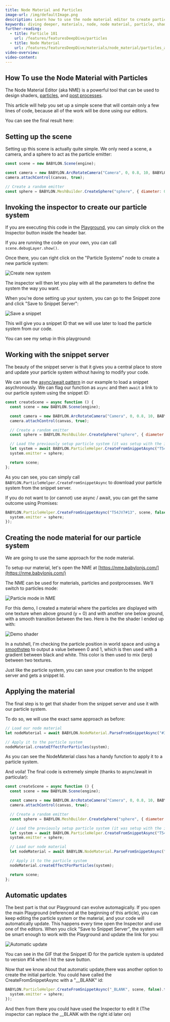 ```yaml
---
title: Node Material and Particles
image-url: /img/defaultImage.png
description: Learn how to use the node material editor to create particle shaders.
keywords: diving deeper, materials, node, node material, particle, shader, particles
further-reading:
  - title: Particle 101
    url: /features/featuresDeepDive/particles
  - title: Node Material
    url: /features/featuresDeepDive/materials/node_material/particles_and_nme
video-overview:
video-content:
---
```


## How To use the Node Material with Particles

The Node Material Editor (aka NME) is a powerful tool that can be used to design shaders, [particles](/features/featuresDeepDive/materials/node_material/nodeMaterial#creating-particle-shaders), and [post processes](/features/featuresDeepDive/materials/node_material/nodeMaterial#creating-post-processes).

This article will help you set up a simple scene that will contain only a few lines of code, because all of the work will be done using our editors.

You can see the final result here:

<Playground id="#RA18GJ" title="Node Material With Particles" description="Simple example of using the node material to create a particle fragment shader." image="/img/playgroundsAndNMEs/divingDeeperNodeMaterialParticle1.jpg"/>

## Setting up the scene

Setting up this scene is actually quite simple. We only need a scene, a camera, and a sphere to act as the particle emitter:

```javascript
const scene = new BABYLON.Scene(engine);

const camera = new BABYLON.ArcRotateCamera("Camera", 0, 0.8, 10, BABYLON.Vector3.Zero(), scene);
camera.attachControl(canvas, true);

// Create a random emitter
const sphere = BABYLON.MeshBuilder.CreateSphere("sphere", { diameter: 0.01, segments: 4 }, scene);
```

## Invoking the inspector to create our particle system

If you are executing this code in the [Playground](https://playground.babylonjs.com), you can simply click on the Inspector button inside the header bar.

If you are running the code on your own, you can call `scene.debugLayer.show()`.

Once there, you can right click on the "Particle Systems" node to create a new particle system:

![Create new system](/img/how_to/Particles/create_new_system.jpg)

The inspector will then let you play with all the parameters to define the system the way you want.

When you're done setting up your system, you can go to the Snippet zone and click "Save to Snippet Server":

![Save a snippet](/img/how_to/Particles/save_snippet.jpg)

This will give you a snippet ID that we will use later to load the particle system from our code.

You can see my setup in this playground:

<Playground id="#KST50Y" title="Particles Created In the Inspector" description="Simple example showing particles saved and loaded from the snippet server."/>

## Working with the snippet server

The beauty of the snippet server is that it gives you a central place to store and update your particle system without having to modify your code.

We can use the [async/await pattern](https://developer.mozilla.org/en-US/docs/Web/JavaScript/Reference/Statements/async_function) in our example to load a snippet asychronously. We can flag our function as `async` and then `await` a link to our particle system using the snippet ID:

```javascript
const createScene = async function () {
  const scene = new BABYLON.Scene(engine);

  const camera = new BABYLON.ArcRotateCamera("Camera", 0, 0.8, 10, BABYLON.Vector3.Zero(), scene);
  camera.attachControl(canvas, true);

  // Create a random emitter
  const sphere = BABYLON.MeshBuilder.CreateSphere("sphere", { diameter: 0.01, segments: 4 }, scene);

  // Load the previously setup particle system (it was setup with the inspector)
  let system = await BABYLON.ParticleHelper.CreateFromSnippetAsync("T54JV7#13", scene, false);
  system.emitter = sphere;

  return scene;
};
```

As you can see, you can simply call `BABYLON.ParticleHelper.CreateFromSnippetAsync` to download your particle system from the snippet server.

If you do not want to (or cannot) use async / await, you can get the same outcome using Promises:

```javascript
BABYLON.ParticleHelper.CreateFromSnippetAsync("T54JV7#13", scene, false).then((system) => {
  system.emitter = sphere;
});
```

## Creating the node material for our particle system

We are going to use the same approach for the node material.

To setup our material, let's open the NME at [https://nme.babylonjs.com/](https://nme.babylonjs.com/)

The NME can be used for materials, particles and postprocesses. We'll switch to particles mode:

![Particle mode in NME](/img/how_to/Particles/nme_particle.jpg)

For this demo, I created a material where the particles are displayed with one texture when above ground (y = 0) and with another one below ground, with a smooth transition between the two. Here is the the shader I ended up with: <NME id="#345ATT#4" title="Node Material Particle Shader Example" description="Simple example of using the node material to create a particle fragment shader." image="/img/playgroundsAndNMEs/divingDeeperNodeMaterialParticle2.jpg"/>

![Demo shader](/img/how_to/Particles/demo_shader.jpg)

In a nutshell, I'm checking the particle position in world space and using a [smoothstep](https://www.khronos.org/registry/OpenGL-Refpages/gl4/html/smoothstep.xhtml) to output a value between 0 and 1, which is then used with a gradient between black and white. This color is then used to mix (lerp) between two textures.

Just like the particle system, you can save your creation to the snippet server and gets a snippet Id.

## Applying the material

The final step is to get that shader from the snippet server and use it with our particle system.

To do so, we will use the exact same approach as before:

```javascript
// Load our node material
let nodeMaterial = await BABYLON.NodeMaterial.ParseFromSnippetAsync("#345ATT#4", scene);

// Apply it to the particle system
nodeMaterial.createEffectForParticles(system);
```

As you can see the NodeMaterial class has a handy function to apply it to a particle system.

And voila!
The final code is extremely simple (thanks to async/await in particular):

```javascript
const createScene = async function () {
  const scene = new BABYLON.Scene(engine);

  const camera = new BABYLON.ArcRotateCamera("Camera", 0, 0.8, 10, BABYLON.Vector3.Zero(), scene);
  camera.attachControl(canvas, true);

  // Create a random emitter
  const sphere = BABYLON.MeshBuilder.CreateSphere("sphere", { diameter: 0.01, segments: 4 }, scene);

  // Load the previously setup particle system (it was setup with the inspector)
  let system = await BABYLON.ParticleHelper.CreateFromSnippetAsync("T54JV7#13", scene, false);
  system.emitter = sphere;

  // Load our node material
  let nodeMaterial = await BABYLON.NodeMaterial.ParseFromSnippetAsync("#345ATT#4", scene);

  // Apply it to the particle system
  nodeMaterial.createEffectForParticles(system);

  return scene;
};
```

## Automatic updates

The best part is that our Playground can evolve automagically. If you open the main Playground (referenced at the beginning of this article), you can keep editing the particle system or the material, and your code will automatically update. This happens every time open the Inspector and use one of the editors. When you click "Save to Snippet Server", the system will be smart enough to work with the Playground and update the link for you:

![Automatic update](/img/how_to/Particles/auto-pg.gif)

You can see in the GIF that the Snippet ID for the particle system is updated to version #14 when I hit the save button.

Now that we know about that automatic update,there was another option to create the initial particle. You could have called the CreateFromSnippetAsync with a "\_\_BLANK" id:

```javascript
BABYLON.ParticleHelper.CreateFromSnippetAsync("_BLANK", scene, false).then((system) => {
  system.emitter = sphere;
});
```

And then from there you could have used the Inspector to edit it (The inspector can replace the \_\_BLANK with the right id later on)
